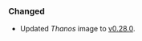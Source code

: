 ### Changed

- Updated _Thanos_ image to [v0.28.0](https://github.com/thanos-io/thanos/releases/tag/v0.28.0).
